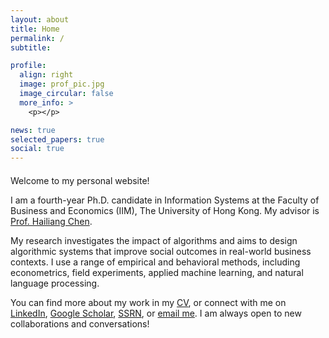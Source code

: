 ```yaml
---
layout: about
title: Home
permalink: /
subtitle:

profile:
  align: right
  image: prof_pic.jpg
  image_circular: false
  more_info: >
    <p></p>

news: true
selected_papers: true
social: true
---
```


<div style="max-width:820px; margin:auto; margin-top:20px;">

  <p>Welcome to my personal website!</p>
  
  <p>
    I am a fourth-year Ph.D. candidate in Information Systems at the Faculty of Business and Economics (IIM), The University of Hong Kong. My advisor is <a href="https://www.hkubs.hku.hk/people/hailiang-chen/" target="_blank">Prof. Hailiang Chen</a>.
  </p>
  
  <p>
    My research investigates the impact of algorithms and aims to design algorithmic systems that improve social outcomes in real-world business contexts. I use a range of empirical and behavioral methods, including econometrics, field experiments, applied machine learning, and natural language processing.
  </p>

  <p>
    You can find more about my work in my <a href="/cv/" target="_blank">CV</a>, or connect with me on <a href="https://www.linkedin.com/in/miao-y-86a492118/" target="_blank">LinkedIn</a>, <a href="https://scholar.google.com/citations?user=Psa2zHcAAAAJ" target="_blank">Google Scholar</a>, <a href="https://papers.ssrn.com/sol3/cf_dev/AbsByAuth.cfm?per_id=4796013" target="_blank">SSRN</a>, or <a href="mailto:miaoyu@connect.hku.hk">email me</a>. I am always open to new collaborations and conversations!
  </p>
  
</div>

